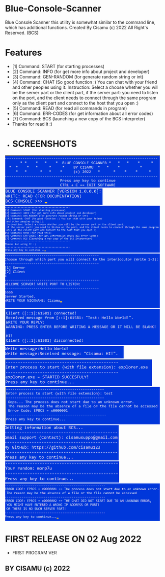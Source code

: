 # Blue-Console-Scanner
Blue Console Scanner this utility is somewhat similar to the command line, which has additional functions. Created By Cisamu (c) 2022 All Right's Reserved. (BCS)
# Features
* [1] Command: START (for starting processes)
* [2] Command: INFO (for get more info about project and developer)
* [3] Command: GEN-RANDOM (for generate random string or int)
* [4] Command: CHAT (So good function :) You can chat with your friend and other peoples using it. Instruction: Select a choose whether you will be the server part or the client part, if the server part: you need to listen on the port, and the client needs to connect through the same program only as the client part and connect to the host that you open :)
* [5] Command: READ (for read all commands in program)
* [6] Command: ERR-CODES (for get information about all error codes)
* [7] Command: BCS (launching a new copy of the BCS interpreter)
* Thanks for read it :)
* # SCREENSHOTS
![SCR1](https://github.com/cisamu123/Blue-Console-Scanner/blob/main/Screenshots/Scr_1.png)
![SCR2](https://github.com/cisamu123/Blue-Console-Scanner/blob/main/Screenshots/Scr_2.png)
![SCR3](https://github.com/cisamu123/Blue-Console-Scanner/blob/main/Screenshots/Scr_3.png)
![SCR4](https://github.com/cisamu123/Blue-Console-Scanner/blob/main/Screenshots/Scr_4.png)
![SCR5](https://github.com/cisamu123/Blue-Console-Scanner/blob/main/Screenshots/Scr_5.png)
![SCR6](https://github.com/cisamu123/Blue-Console-Scanner/blob/main/Screenshots/Scr_6.png)
![SCR7](https://github.com/cisamu123/Blue-Console-Scanner/blob/main/Screenshots/Scr_7.png)
![SCR8](https://github.com/cisamu123/Blue-Console-Scanner/blob/main/Screenshots/Scr_8.png)
![SCR9](https://github.com/cisamu123/Blue-Console-Scanner/blob/main/Screenshots/Scr_9.png)
![SCR10](https://github.com/cisamu123/Blue-Console-Scanner/blob/main/Screenshots/Scr_10.png)
![SCR11](https://github.com/cisamu123/Blue-Console-Scanner/blob/main/Screenshots/Scr_11.png)

# FIRST RELEASE ON 02 Aug 2022 
* FIRST PROGRAM VER

## BY CISAMU (c) 2022
